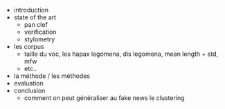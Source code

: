 - introduction
- state of the art
	- pan clef
	- verification
	- stylometry
- les corpus
	- taille du voc, les hapax legomena, dis legomena, mean length + std, mfw
	- etc..
- la méthode / les méthodes
- evaluation
- conclusion
  - comment on peut généraliser au fake news le clustering
